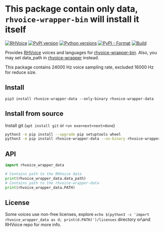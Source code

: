 # This package contain only data, `rhvoice-wrapper-bin` will install it itself

[![RHVoice](https://img.shields.io/badge/RHVoice-1.14.0-lightgrey.svg)](https://github.com/RHVoice/RHVoice/tree/1.14.0)
[![PyPI version](https://img.shields.io/pypi/v/rhvoice-wrapper-data.svg)](https://pypi.org/project/rhvoice-wrapper-data/)
[![Python versions](https://img.shields.io/badge/python-3.4%2B-blue.svg)](https://pypi.org/project/rhvoice-wrapper-data/)
[![PyPI - Format](https://img.shields.io/pypi/format/rhvoice-wrapper-data.svg)](https://pypi.org/project/rhvoice-wrapper-data/)
[![Build](https://github.com/Aculeasis/rhvoice-wrapper-data/actions/workflows/python-package.yml/badge.svg)](https://github.com/Aculeasis/rhvoice-wrapper-data/actions/workflows/python-package.yml)

Provides [RHVoice](https://github.com/RHVoice/RHVoice) voices and languages for [rhvoice-wrapper-bin](https://github.com/Aculeasis/rhvoice-wrapper-bin). Also, you may set data_path in [rhvoice-wrapper](https://github.com/Aculeasis/rhvoice-proxy) instead.

This package contains 24000 Hz voice sampling rate, excluded 16000 Hz for reduce size.

## Install
`pip3 install rhvoice-wrapper-data --only-binary rhvoice-wrapper-data`

## Install from source
Install git (`apt install git` or `run exe>next>next>done`)
```bash
python3 -m pip install --upgrade pip setuptools wheel
python3 -m pip install rhvoice-wrapper-data --no-binary rhvoice-wrapper-data
```
## API
```python
import rhvoice_wrapper_data

# Contains path to the RHVoice data
print(rhvoice_wrapper_data.data_path)
# Contains path to the rhvoice-wrapper-data
print(rhvoice_wrapper_data.PATH)
```
## License
Some voices use non-free licenses, explore `echo $(python3 -c 'import rhvoice_wrapper_data as d; print(d.PATH)')/licenses` directory or\and RHVoice repo for more info.
